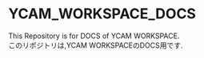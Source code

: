 YCAM_WORKSPACE_DOCS
===================
This Repository is for DOCS of YCAM WORKSPACE.  
このリポジトリは,YCAM WORKSPACEのDOCS用です.  
